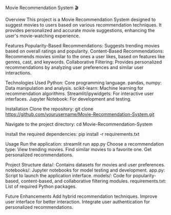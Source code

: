 Movie Recommendation System 🎬

Overview
This project is a Movie Recommendation System designed to suggest movies to users based on various recommendation techniques. It provides personalized and accurate movie suggestions, enhancing the user's movie-watching experience.

Features
Popularity-Based Recommendations: Suggests trending movies based on overall ratings and popularity.
Content-Based Recommendations: Recommends movies similar to the ones a user likes, based on features like genres, cast, and keywords.
Collaborative Filtering: Provides personalized recommendations by analyzing user preferences and similar user interactions.

Technologies Used
Python: Core programming language.
pandas, numpy: Data manipulation and analysis.
scikit-learn: Machine learning for recommendation algorithms.
Streamlit/ipywidgets: For interactive user interfaces.
Jupyter Notebook: For development and testing.

Installation
Clone the repository:
git clone https://github.com/yourusername/Movie-Recommendation-System.git

Navigate to the project directory:
cd Movie-Recommendation-System

Install the required dependencies:
pip install -r requirements.txt

Usage
Run the application:
streamlit run app.py
Choose a recommendation type:
View trending movies.
Find similar movies to a favorite one.
Get personalized recommendations.

Project Structure
data/: Contains datasets for movies and user preferences.
notebooks/: Jupyter notebooks for model testing and development.
app.py: Script to launch the application interface.
models/: Code for popularity-based, content-based, and collaborative filtering modules.
requirements.txt: List of required Python packages.

Future Enhancements
Add hybrid recommendation techniques.
Improve user interface for better interaction.
Integrate user authentication for personalized recommendations.
